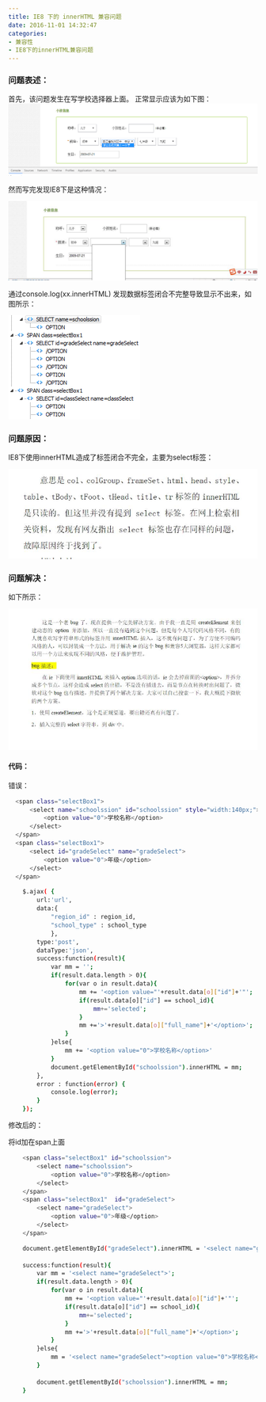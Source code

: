 ```yaml
---
title: IE8 下的 innerHTML 兼容问题
date: 2016-11-01 14:32:47
categories:
- 兼容性
- IE8下的innerHTML兼容问题
---
```


### 问题表述：

首先，该问题发生在写学校选择器上面。
正常显示应该为如下图：
![](/assets/jianrong/ie8/1.png)

然而写完发现IE8下是这种情况：

![](/assets/jianrong/ie8/4.jpeg)

通过console.log(xx.innerHTML) 发现数据标签闭合不完整导致显示不出来，如图所示：

![](/assets/jianrong/ie8/2.png)

<!--more-->

### 问题原因：

IE8下使用innerHTML造成了标签闭合不完全，主要为select标签：

![](/assets/jianrong/ie8/3.jpeg)


### 问题解决：

如下所示：

![](/assets/jianrong/ie8/5.jpeg)


#### 代码：

错误：

``` bash
  <span class="selectBox1">
      <select name="schoolssion" id="schoolssion" style="width:140px;">
          <option value="0">学校名称</option>
      </select>
  </span>
  <span class="selectBox1">
      <select id="gradeSelect" name="gradeSelect">
          <option value="0">年级</option>
      </select>
  </span>
```
``` bash
    $.ajax( {
        url:'url',
        data:{
            "region_id" : region_id,
            "school_type" : school_type
            },
        type:'post',
        dataType:'json',
        success:function(result){
            var mm = '';
            if(result.data.length > 0){
                for(var o in result.data){
                    mm += '<option value="'+result.data[o]["id"]+'"';
                    if(result.data[o]["id"] == school_id){
                        mm+='selected';
                    }
                    mm +='>'+result.data[o]["full_name"]+'</option>';
                }
            }else{
                mm += '<option value="0">学校名称</option>' 
            }
            document.getElementById("schoolssion").innerHTML = mm;
        },
        error : function(error) {
            console.log(error);
        }
    }); 

```
修改后的：

将id加在span上面

``` bash
    <span class="selectBox1" id="schoolssion">
        <select name="schoolssion">
            <option value="0">学校名称</option>
        </select>
    </span>
    <span class="selectBox1"  id="gradeSelect">
        <select name="gradeSelect">
            <option value="0">年级</option>
        </select>
    </span> 
```

``` bash
    document.getElementById("gradeSelect").innerHTML = '<select name="gradeSelect">' + aa + '</select>';
    
    success:function(result){
        var mm = '<select name="gradeSelect">';
        if(result.data.length > 0){
            for(var o in result.data){
                mm += '<option value="'+result.data[o]["id"]+'"';
                if(result.data[o]["id"] == school_id){
                    mm+='selected';
                }
                mm +='>'+result.data[o]["full_name"]+'</option>';
            }
        }else{
            mm = '<select name="gradeSelect"><option value="0">学校名称</option></select>'
        }
        
        document.getElementById("schoolssion").innerHTML = mm;
    }
```
